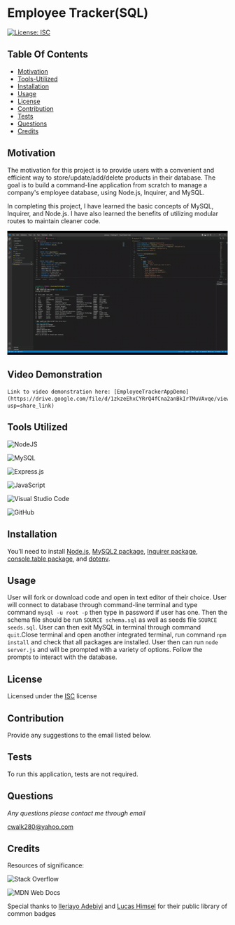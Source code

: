 # Employee Tracker(SQL)

[![License: ISC](https://img.shields.io/badge/License-ISC-blue.svg)](https://opensource.org/licenses/ISC)

## Table Of Contents

- [Motivation](#Motivation)
- [Tools-Utilized](#Tools-Utilized)
- [Installation](#Installation)
- [Usage](#Usage)
- [License](#License)
- [Contribution](#Contribution)
- [Tests](#Tests)
- [Questions](#Questions)
- [Credits](#Credits)

## Motivation

The motivation for this project is to provide users with a convenient and efficient way to store/update/add/delete products in their database. The goal is to build a command-line application from scratch to manage a company's employee database, using Node.js, Inquirer, and MySQL.

In completing this project, I have learned the basic concepts of MySQL, Inquirer, and Node.js. I have also learned the benefits of utilizing modular routes to maintain cleaner code.

![EmployeeTrackerDemo](assets/employeeTracker.jpg)

## Video Demonstration
```
Link to video demonstration here: [EmployeeTrackerAppDemo](https://drive.google.com/file/d/1zkzeEhxCYRrQ4fCna2anBkIrTMuVAvqe/view?usp=share_link)
```
## Tools Utilized

![NodeJS](https://img.shields.io/badge/node.js-6DA55F?style=for-the-badge&logo=node.js&logoColor=white)

![MySQL](https://img.shields.io/badge/mysql-%2300f.svg?style=for-the-badge&logo=mysql&logoColor=white)

![Express.js](https://img.shields.io/badge/express.js-%23404d59.svg?style=for-the-badge&logo=express&logoColor=%2361DAFB)

![JavaScript](https://img.shields.io/badge/javascript-%23323330.svg?style=for-the-badge&logo=javascript&logoColor=%23F7DF1E)

![Visual Studio Code](https://img.shields.io/badge/Visual%20Studio%20Code-0078d7.svg?style=for-the-badge&logo=visual-studio-code&logoColor=white)

![GitHub](https://img.shields.io/badge/github-%23121011.svg?style=for-the-badge&logo=github&logoColor=white)

## Installation

You’ll need to install [Node.js](https://nodejs.org/en/), [MySQL2 package](https://www.npmjs.com/package/mysql2), [Inquirer package](https://www.npmjs.com/package/inquirer/v/8.2.4), [console.table package](https://www.npmjs.com/package/console.table), and [dotenv](https://www.npmjs.com/package/dotenv).
## Usage

User will fork or download code and open in text editor of their choice. User will connect to database through command-line terminal and type command ```mysql -u root -p``` then type in password if user has one. Then the schema file should be run ``SOURCE schema.sql`` as well as seeds file ``SOURCE seeds.sql``. User can then exit MySQL in terminal through command `quit`.Close terminal and open another integrated terminal, run command ``npm install`` and check that all packages are installed. User then can run ``node server.js`` and will be prompted with a variety of options. Follow the prompts to interact with the database.

## License

Licensed under the [ISC](https://opensource.org/licenses/ISC) license

## Contribution

Provide any suggestions to the email listed below.

## Tests

To run this application, tests are not required.

## Questions

_Any questions please contact me through email_

cwalk280@yahoo.com

## Credits

Resources of significance:

![Stack Overflow](https://img.shields.io/badge/-Stackoverflow-FE7A16?style=for-the-badge&logo=stack-overflow&logoColor=white)

![MDN Web Docs](https://img.shields.io/badge/MDN_Web_Docs-black?style=for-the-badge&logo=mdnwebdocs&logoColor=white)

Special thanks to [Ileriayo Adebiyi](https://github.com/Ileriayo/markdown-badges#testing) and [Lucas Himsel](https://gist.github.com/lukas-h/2a5d00690736b4c3a7ba) for their public library of common badges
